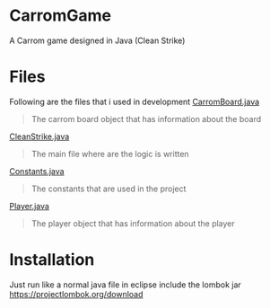 # CarromGame
A Carrom game designed in Java (Clean Strike)

# Files
Following are the files that i used in development 
[CarromBoard.java](https://github.com/Gayatri2605/carromGame/blob/master/CleanStrike/src/com/clean/strike/CarromBoard.java "CarromBoard.java")
>The carrom board object that has information about the board

[CleanStrike.java](https://github.com/Gayatri2605/carromGame/blob/master/CleanStrike/src/com/clean/strike/CleanStrike.java "CleanStrike.java")
>The main file where are the logic is written

[Constants.java](https://github.com/Gayatri2605/carromGame/blob/master/CleanStrike/src/com/clean/strike/Constants.java "Constants.java")
>The constants that are used in the project
>
[Player.java](https://github.com/Gayatri2605/carromGame/blob/master/CleanStrike/src/com/clean/strike/Player.java "Player.java")
>The player object that has information about the player

# Installation

Just run like a normal java file in eclipse
include the lombok jar 
https://projectlombok.org/download
